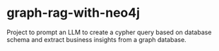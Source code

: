 # graph-rag-with-neo4j
Project to prompt an LLM to create a cypher query based on database schema and extract business insights from a graph database.
